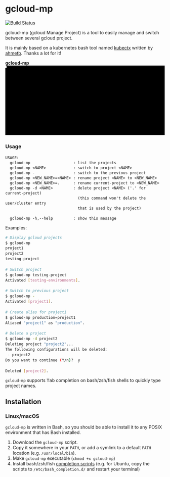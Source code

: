 # gcloud-mp
[![Build Status](https://travis-ci.org/ogerbron/gcloud-mp.svg?branch=master)](https://travis-ci.org/ogerbron/gcloud-mp/)

gcloud-mp (gcloud Manage Project) is a tool to easily manage and switch between several gcloud project.

It is mainly based on a kubernetes bash tool named [kubectx](https://github.com/ahmetb/kubectx/) 
written by [ahmetb](https://github.com/ahmetb/). Thanks a lot for it! 

**gcloud-mp**
![gcloud-mp demo GIF](img/gcloud-mp-demo.gif)

### Usage
```
USAGE:
  gcloud-mp                   : list the projects
  gcloud-mp <NAME>            : switch to project <NAME>
  gcloud-mp -                 : switch to the previous project
  gcloud-mp <NEW_NAME>=<NAME> : rename project <NAME> to <NEW_NAME>
  gcloud-mp <NEW_NAME>=.      : rename current-project to <NEW_NAME>
  gcloud-mp -d <NAME>         : delete project <NAME> ('.' for current-project)
                                (this command won't delete the user/cluster entry
                                that is used by the project)

  gcloud-mp -h,--help         : show this message
```

Examples:
```sh
# Display gcloud projects
$ gcloud-mp
project1
project2
testing-project

# Switch project
$ gcloud-mp testing-project
Activated [testing-environments].

# Switch to previous project
$ gcloud-mp -
Activated [project1].

# Create alias for project1
$ gcloud-mp production=project1
Aliased "project1" as "production".

# Delete a project
$ gcloud-mp -d project2
Deleting project "project2"...
The following configurations will be deleted:
 - project2
Do you want to continue (Y/n)?  y

Deleted [project2].
```

`gcloud-mp` supports <kbd>Tab</kbd> completion on bash/zsh/fish shells to quickly type project names.

## Installation

### Linux/macOS

`gcloud-mp` is written in Bash, so you should be able to install
it to any POSIX environment that has Bash installed.

1. Download the `gcloud-mp` script.
2. Copy it somewhere in your `PATH`, or add a symlink to a default `PATH` location (e.g. `/usr/local/bin`).
3. Make `gcloud-mp` executable (`chmod +x gcloud-mp`)
4. Install bash/zsh/fish [completion scripts](completion/) (e.g. for Ubuntu, copy the scripts to `/etc/bash_completion.d/`
and restart your terminal)
